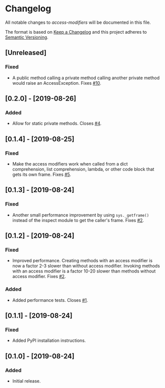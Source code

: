# Changelog

<!-- markdownlint-disable MD024 -->

All notable changes to *access-modifiers* will be documented in this file.

The format is based on [Keep a Changelog](http://keepachangelog.com/en/1.0.0/)
and this project adheres to [Semantic Versioning](http://semver.org/spec/v2.0.0.html).

<!-- The line "## <square-bracket>Unreleased</square-bracket>" is replaced by the ci/release.py script with the new release version and release date. -->

## [Unreleased]

### Fixed

- A public method calling a private method calling another private method would raise an AccessException. Fixes [#10](https://github.com/fniessink/access-modifiers/issues/10). 

## [0.2.0] - [2019-08-26]

### Added

- Allow for static private methods. Closes [#4](https://github.com/fniessink/access-modifiers/issues/4).

## [0.1.4] - [2019-08-25]

### Fixed

- Make the access modifiers work when called from a dict comprehension, list comprehension, lambda, or other code block that gets its own frame. Fixes [#5](https://github.com/fniessink/access-modifiers/issues/5).

## [0.1.3] - [2019-08-24]

### Fixed

- Another small performance improvement by using `sys._getframe()` instead of the inspect module to get the caller's frame. Fixes [#2](https://github.com/fniessink/access-modifiers/issues/2).

## [0.1.2] - [2019-08-24]

### Fixed

- Improved performance. Creating methods with an access modifier is now a factor 2-3 slower than without access modifier. Invoking methods with an access modifier is a factor 10-20 slower than methods without access modifier. Fixes [#2](https://github.com/fniessink/access-modifiers/issues/2).

### Added

- Added performance tests. Closes [#1](https://github.com/fniessink/access-modifiers/issues/1).

## [0.1.1] - [2019-08-24]

### Fixed

- Added PyPI installation instructions.

## [0.1.0] - [2019-08-24]

### Added

- Initial release. 
